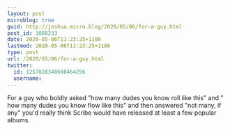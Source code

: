 ```yaml
---
layout: post
microblog: true
guid: http://joshua.micro.blog/2020/05/06/for-a-guy.html
post_id: 1088233
date: 2020-05-06T11:23:25+1100
lastmod: 2020-05-06T11:23:25+1100
type: post
url: /2020/05/06/for-a-guy.html
twitter:
  id: 1257828348698464256
  username: 
---
```

For a guy who boldly asked "how many dudes you know roll like this" and " how many dudes you know flow like this" and then answered "not many, if any" you'd really think Scribe would have released at least a few popular albums.

